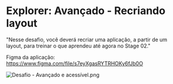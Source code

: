 # Explorer: Avançado - Recriando layout

"Nesse desafio, você deverá recriar uma aplicação, a partir de um layout, para treinar o que aprendeu até agora no Stage 02."

Figma da aplicação: https://www.figma.com/file/s7eyXgasRYTRHOKy6fJb0O



![Desafio - Avançado e acessível.png](..%2F..%2F..%2F..%2F..%2FDownloads%2FDesafio%20-%20Avan%C3%A7ado%20e%20acess%C3%ADvel.png)